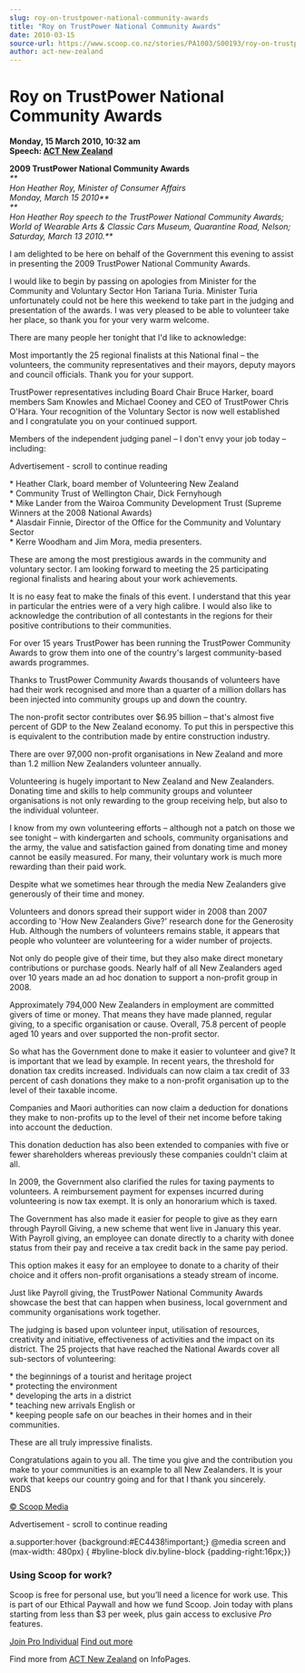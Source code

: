```yaml
---
slug: roy-on-trustpower-national-community-awards
title: "Roy on TrustPower National Community Awards"
date: 2010-03-15
source-url: https://www.scoop.co.nz/stories/PA1003/S00193/roy-on-trustpower-national-community-awards.htm
author: act-new-zealand
---
```

Roy on TrustPower National Community Awards
===========================================

**Monday, 15 March 2010, 10:32 am**  
**Speech: [ACT New Zealand](https://info.scoop.co.nz/ACT_New_Zealand)**

**2009 TrustPower National Community Awards**  
_**  
Hon Heather Roy, Minister of Consumer Affairs  
Monday, March 15 2010**_  
_**  
Hon Heather Roy speech to the TrustPower National Community Awards; World of Wearable Arts & Classic Cars Museum, Quarantine Road, Nelson; Saturday, March 13 2010.**_

I am delighted to be here on behalf of the Government this evening to assist in presenting the 2009 TrustPower National Community Awards.

I would like to begin by passing on apologies from Minister for the Community and Voluntary Sector Hon Tariana Turia. Minister Turia unfortunately could not be here this weekend to take part in the judging and presentation of the awards. I was very pleased to be able to volunteer take her place, so thank you for your very warm welcome.

There are many people her tonight that I'd like to acknowledge:

Most importantly the 25 regional finalists at this National final – the volunteers, the community representatives and their mayors, deputy mayors and council officials. Thank you for your support.

TrustPower representatives including Board Chair Bruce Harker, board members Sam Knowles and Michael Cooney and CEO of TrustPower Chris O'Hara. Your recognition of the Voluntary Sector is now well established and I congratulate you on your continued support.

Members of the independent judging panel – I don't envy your job today – including:

Advertisement - scroll to continue reading





\* Heather Clark, board member of Volunteering New Zealand  
\* Community Trust of Wellington Chair, Dick Fernyhough  
\* Mike Lander from the Wairoa Community Development Trust (Supreme Winners at the 2008 National Awards)  
\* Alasdair Finnie, Director of the Office for the Community and Voluntary Sector  
\* Kerre Woodham and Jim Mora, media presenters.

These are among the most prestigious awards in the community and voluntary sector. I am looking forward to meeting the 25 participating regional finalists and hearing about your work achievements.

It is no easy feat to make the finals of this event. I understand that this year in particular the entries were of a very high calibre. I would also like to acknowledge the contribution of all contestants in the regions for their positive contributions to their communities.

For over 15 years TrustPower has been running the TrustPower Community Awards to grow them into one of the country's largest community-based awards programmes.

Thanks to TrustPower Community Awards thousands of volunteers have had their work recognised and more than a quarter of a million dollars has been injected into community groups up and down the country.

The non-profit sector contributes over $6.95 billion – that's almost five percent of GDP to the New Zealand economy. To put this in perspective this is equivalent to the contribution made by entire construction industry.

There are over 97,000 non-profit organisations in New Zealand and more than 1.2 million New Zealanders volunteer annually.

Volunteering is hugely important to New Zealand and New Zealanders. Donating time and skills to help community groups and volunteer organisations is not only rewarding to the group receiving help, but also to the individual volunteer.

I know from my own volunteering efforts – although not a patch on those we see tonight – with kindergarten and schools, community organisations and the army, the value and satisfaction gained from donating time and money cannot be easily measured. For many, their voluntary work is much more rewarding than their paid work.

Despite what we sometimes hear through the media New Zealanders give generously of their time and money.

Volunteers and donors spread their support wider in 2008 than 2007 according to 'How New Zealanders Give?' research done for the Generosity Hub. Although the numbers of volunteers remains stable, it appears that people who volunteer are volunteering for a wider number of projects.

Not only do people give of their time, but they also make direct monetary contributions or purchase goods. Nearly half of all New Zealanders aged over 10 years made an ad hoc donation to support a non-profit group in 2008.

Approximately 794,000 New Zealanders in employment are committed givers of time or money. That means they have made planned, regular giving, to a specific organisation or cause. Overall, 75.8 percent of people aged 10 years and over supported the non-profit sector.

So what has the Government done to make it easier to volunteer and give? It is important that we lead by example. In recent years, the threshold for donation tax credits increased. Individuals can now claim a tax credit of 33 percent of cash donations they make to a non-profit organisation up to the level of their taxable income.

Companies and Maori authorities can now claim a deduction for donations they make to non-profits up to the level of their net income before taking into account the deduction.

This donation deduction has also been extended to companies with five or fewer shareholders whereas previously these companies couldn't claim at all.

In 2009, the Government also clarified the rules for taxing payments to volunteers. A reimbursement payment for expenses incurred during volunteering is now tax exempt. It is only an honorarium which is taxed.

The Government has also made it easier for people to give as they earn through Payroll Giving, a new scheme that went live in January this year. With Payroll giving, an employee can donate directly to a charity with donee status from their pay and receive a tax credit back in the same pay period.

This option makes it easy for an employee to donate to a charity of their choice and it offers non-profit organisations a steady stream of income.

Just like Payroll giving, the TrustPower National Community Awards showcase the best that can happen when business, local government and community organisations work together.

The judging is based upon volunteer input, utilisation of resources, creativity and initiative, effectiveness of activities and the impact on its district. The 25 projects that have reached the National Awards cover all sub-sectors of volunteering:

\* the beginnings of a tourist and heritage project  
\* protecting the environment  
\* developing the arts in a district  
\* teaching new arrivals English or  
\* keeping people safe on our beaches in their homes and in their communities.

These are all truly impressive finalists.

Congratulations again to you all. The time you give and the contribution you make to your communities is an example to all New Zealanders. It is your work that keeps our country going and for that I thank you sincerely.  
ENDS

[© Scoop Media](http://www.scoop.co.nz/about/terms.html)  

Advertisement - scroll to continue reading



a.supporter:hover {background:#EC4438!important;} @media screen and (max-width: 480px) { #byline-block div.byline-block {padding-right:16px;}}

### Using Scoop for work?

Scoop is free for personal use, but you’ll need a licence for work use. This is part of our Ethical Paywall and how we fund Scoop. Join today with plans starting from less than $3 per week, plus gain access to exclusive _Pro_ features.  
  
[Join Pro Individual](https://pro.scoop.co.nz/Individual/?from=ProIn24) [Find out more](https://pro.scoop.co.nz/using-scoop-for-work/?from=ProIn24)

Find more from [ACT New Zealand](https://info.scoop.co.nz/ACT_New_Zealand) on InfoPages.
